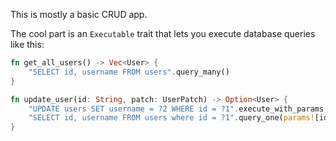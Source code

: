 This is mostly a basic CRUD app.

The cool part is an `Executable` trait that lets you execute database queries like this:
```rust
fn get_all_users() -> Vec<User> {
    "SELECT id, username FROM users".query_many()
}

fn update_user(id: String, patch: UserPatch) -> Option<User> {
    "UPDATE users SET username = ?2 WHERE id = ?1".execute_with_params(params![id, patch.username]);
    "SELECT id, username FROM users where id = ?1".query_one(params![id])
}
```
